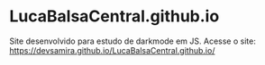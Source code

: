 # LucaBalsaCentral.github.io
Site desenvolvido para estudo de darkmode em JS.
Acesse o site: https://devsamira.github.io/LucaBalsaCentral.github.io/
